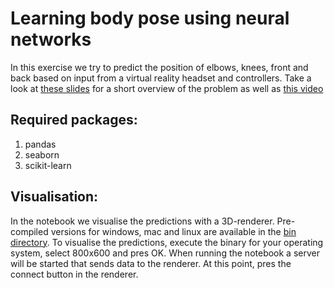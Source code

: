 # Learning body pose using neural networks
In this exercise we try to predict the position of elbows, knees, front and back based on input from a virtual reality headset and controllers.
Take a look at [these slides](https://uob-my.sharepoint.com/personal/lb17101_bristol_ac_uk/_layouts/15/guestaccess.aspx?docid=0cb898751d07a41a4b909cbda5235801f&authkey=AZ8tTilg0tIpO80VyfcwZDA&expiration=2017-12-20T17%3a06%3a45.000Z) for a short overview of the problem as well as [this video](https://github.com/davidglo/ML-CHAMPS-Sept2017/blob/master/vr/documentation/body-tracking-screen-grab.mp4?raw=true)

## Required packages:

1. pandas
2. seaborn
3. scikit-learn

## Visualisation:
In the notebook we visualise the predictions with a 3D-renderer.
Pre-compiled versions for windows, mac and linux are available in the [bin directory](https://github.com/davidglo/ML-CHAMPS-Sept2017/tree/master/vr/bin).
To visualise the predictions, execute the binary for your operating system, select 800x600 and pres OK.
When running the notebook a server will be started that sends data to the renderer.
At this point, pres the connect button in the renderer.
